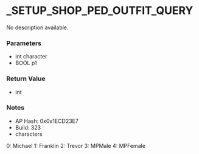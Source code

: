 # _SETUP_SHOP_PED_OUTFIT_QUERY

No description available.

### Parameters
* int character
* BOOL p1

### Return Value
* int

### Notes
* AP Hash: 0x0x1ECD23E7
* Build: 323
* characters

0: Michael
1: Franklin
2: Trevor
3: MPMale
4: MPFemale

